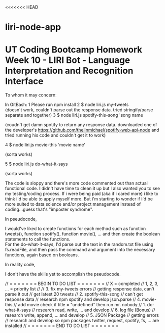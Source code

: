 <<<<<<< HEAD
# liri-node-app
UT Coding Bootcamp Homework Week 10 - LIRI Bot - Language Interpretation and Recognition Interface
=======

To whom it may concern:

In GitBash:
1 Please run npm install
2 $ node liri.js my-tweets  
  (doesn't work, couldn't parse out the response data.  tried stringify/parse separate and together)
3 $ node liri.js spotify-this-song 'song name

  (coudn't get damn spotify to return any response data. downloaded one of the developer's https://github.com/thelinmichael/spotify-web-api-node and tried running his code and couldn't get it to work)

4 $ node liri.js movie-this 'movie name'

  (sorta works)

5 $ node liri.js do-what-it-says

  (sorta works)

The code is sloppy and there's more code commented out than actual functional code.  I didn't have time to clean it up but I also wanted you to see my testing/coding process.  If i were being paid (aka if i cared more) i like to think i'd be able to apply myself more. But i'm starting to wonder if i'd be more suited to data science and/or project management instead of coding...guess that's "imposter syndrome".


In pseudocode, 

I would've liked to create functions for each method such as function tweets(), function spotify(), function movie(), ... and then create the boolean statements to call the functions.   
For the do-what-it-says, I'd parse out the text in the random.txt file using fs.readFile, and then pass the command and argument into the necessary functions, again based on booleans.

In reality code,

I don't have the skills yet to accomplish the pseudocode.


// = = = = = = = BEGIN TO DO LIST = = = = = = = 
// X = completed
// 1, 2, 3, ... = priority list
// 
// 3. fix my-tweets errors
//    getting response data, can't parse it out
//    get latest 20 tweets
// 2. spotify-this-song
//    can't get response data
//    research npm spotify and develop json.parse
// 4. movie-this
//    add movie check if title = "undefined" then run mr. nobody
// 1. do-what-it-says
//    research read, write, ... and develop
// 6. log file (Bonus)
//    research write, append, ... and develop
// 5. JSON Package 
//    getting errors
//    research and develop so npm packages twitter, request, spotify, fs, ... are installed
// = = = = = = = END TO DO LIST = = = = = = = 
